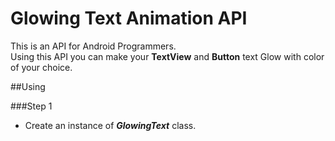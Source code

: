 # Glowing Text Animation API

<p>This is an API for Android Programmers.<br /> 
Using this API you can make your <b>TextView</b> and <b>Button</b> text Glow with color of your choice.
</p>


##Using

###Step 1
* Create an instance of <b><i>GlowingText</i></b> class.